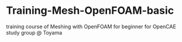 Training-Mesh-OpenFOAM-basic
============================

training course of Meshing with OpenFOAM for beginner for OpenCAE study group @ Toyama
